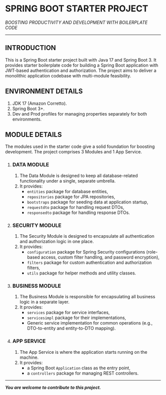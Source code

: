 # SPRING BOOT STARTER PROJECT
_BOOSTING PRODUCTIVITY AND DEVELOPMENT WITH BOILERPLATE CODE_

---

## INTRODUCTION
This is a Spring Boot starter project built with Java 17 and Spring Boot 3. It provides starter boilerplate code for building a Spring Boot application with JWT-based authentication and authorization. The project aims to deliver a monolithic application codebase with multi-module feasibility.

## ENVIRONMENT DETAILS
1. JDK 17 (Amazon Corretto).
2. Spring Boot 3+.
3. Dev and Prod profiles for managing properties separately for both environments.

## MODULE DETAILS
The modules used in the starter code give a solid foundation for boosting development. The project comprises 3 Modules and 1 App Service.

1. ### DATA MODULE
    1. The Data Module is designed to keep all database-related functionality under a single, separate umbrella.
    2. It provides:
        - `entities` package for database entities,
        - `repositories` package for JPA repositories,
        - `bootstraps` package for seeding data at application startup,
        - `requestdto` package for handling request DTOs,
        - `responsedto` package for handling response DTOs.

2. ### SECURITY MODULE
    1. The Security Module is designed to encapsulate all authentication and authorization logic in one place.
    2. It provides:
        - `configuration` package for Spring Security configurations (role-based access, custom filter handling, and password encryption),
        - `filters` package for custom authentication and authorization filters,
        - `utils` package for helper methods and utility classes.

3. ### BUSINESS MODULE
    1. The Business Module is responsible for encapsulating all business logic in a separate layer.
    2. It provides:
        - `services` package for service interfaces,
        - `servicesimpl` package for their implementations,
        - Generic service implementation for common operations (e.g., DTO-to-entity and entity-to-DTO mapping).

4. ### APP SERVICE
    1. The App Service is where the application starts running on the machine.
    2. It provides:
        - a Spring Boot `Application` class as the entry point,
        - a `controllers` package for managing REST controllers.

---

**_You are welcome to contribute to this project._**
